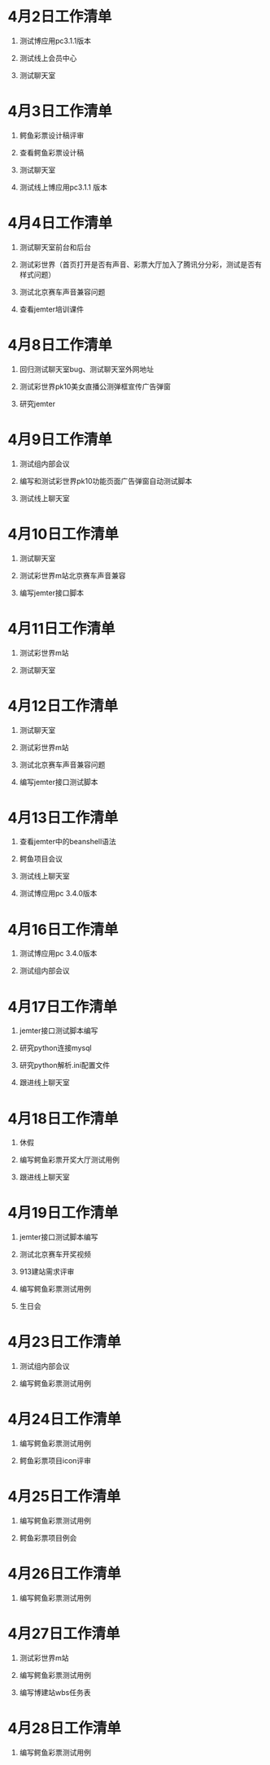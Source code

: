 # 4月2日工作清单

1. 测试博应用pc3.1.1版本

2. 测试线上会员中心

3. 测试聊天室

# 4月3日工作清单

1. 鳄鱼彩票设计稿评审

2. 查看鳄鱼彩票设计稿

3. 测试聊天室

4. 测试线上博应用pc3.1.1 版本

# 4月4日工作清单

1. 测试聊天室前台和后台

2. 测试彩世界（首页打开是否有声音、彩票大厅加入了腾讯分分彩，测试是否有样式问题）

3. 测试北京赛车声音兼容问题

4. 查看jemter培训课件

# 4月8日工作清单

1. 回归测试聊天室bug、测试聊天室外网地址

2. 测试彩世界pk10美女直播公测弹框宣传广告弹窗

3. 研究jemter

# 4月9日工作清单

1. 测试组内部会议

2. 编写和测试彩世界pk10功能页面广告弹窗自动测试脚本

3. 测试线上聊天室

# 4月10日工作清单

1. 测试聊天室

2. 测试彩世界m站北京赛车声音兼容

3. 编写jemter接口脚本

# 4月11日工作清单

1. 测试彩世界m站

2. 测试聊天室

# 4月12日工作清单

1. 测试聊天室

2. 测试彩世界m站

3. 测试北京赛车声音兼容问题

4. 编写jemter接口测试脚本

# 4月13日工作清单

1. 查看jemter中的beanshell语法

2. 鳄鱼项目会议

3. 测试线上聊天室

4. 测试博应用pc 3.4.0版本

# 4月16日工作清单

1. 测试博应用pc 3.4.0版本

2. 测试组内部会议

# 4月17日工作清单

1. jemter接口测试脚本编写

2. 研究python连接mysql

3. 研究python解析.ini配置文件

4. 跟进线上聊天室

# 4月18日工作清单

1. 休假

2. 编写鳄鱼彩票开奖大厅测试用例

3. 跟进线上聊天室

# 4月19日工作清单

1. jemter接口测试脚本编写

2. 测试北京赛车开奖视频

1. 913建站需求评审

2. 编写鳄鱼彩票测试用例

3. 生日会

# 4月23日工作清单

1. 测试组内部会议

2. 编写鳄鱼彩票测试用例

# 4月24日工作清单

1. 编写鳄鱼彩票测试用例

2. 鳄鱼彩票项目icon评审

# 4月25日工作清单

1. 编写鳄鱼彩票测试用例

2. 鳄鱼彩票项目例会

# 4月26日工作清单

1. 编写鳄鱼彩票测试用例

# 4月27日工作清单

1. 测试彩世界m站

2. 编写鳄鱼彩票测试用例

3. 编写博建站wbs任务表

# 4月28日工作清单

1. 编写鳄鱼彩票测试用例

